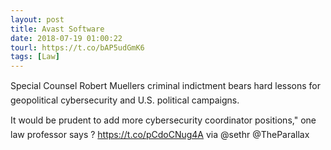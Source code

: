 ```yaml
---
layout: post
title: Avast Software
date: 2018-07-19 01:00:22
tourl: https://t.co/bAP5udGmK6
tags: [Law]
---
```

Special Counsel Robert Muellers criminal indictment bears hard lessons for geopolitical cybersecurity and U.S. political campaigns.

It would be prudent to add more cybersecurity coordinator positions," one law professor says ? https://t.co/pCdoCNug4A via @sethr @TheParallax